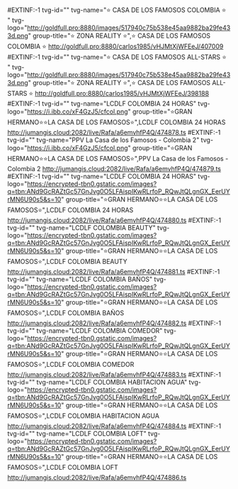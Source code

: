#EXTINF:-1 tvg-id="" tvg-name="⭐️ CASA DE LOS FAMOSOS COLOMBIA ⭐️ " tvg-logo="http://goldfull.pro:8880/images/517940c75b538e45aa9882ba29fe433d.png" group-title="⭐️ ZONA REALITY ⭐️",⭐️ CASA DE LOS FAMOSOS COLOMBIA ⭐️ 
http://goldfull.pro:8880/carlos1985/vHJMtXjWFEeJ/407009
#EXTINF:-1 tvg-id="" tvg-name="⭐️ CASA DE LOS FAMOSOS ALL-STARS ⭐️ " tvg-logo="http://goldfull.pro:8880/images/517940c75b538e45aa9882ba29fe433d.png" group-title="⭐️ ZONA REALITY ⭐️",⭐️ CASA DE LOS FAMOSOS ALL-STARS ⭐️ 
http://goldfull.pro:8880/carlos1985/vHJMtXjWFEeJ/398188
#EXTINF:-1 tvg-id="" tvg-name="LCDLF COLOMBIA 24 HORAS" tvg-logo="https://i.ibb.co/xF4GzJ5/cfcol.png" group-title="⭐GRAN HERMANO⭐⭐LA CASA DE LOS FAMOSOS⭐",LCDLF COLOMBIA 24 HORAS
http://jumangis.cloud:2082/live/Rafa/a6emvhfP4Q/474878.ts
#EXTINF:-1 tvg-id="" tvg-name="PPV La Casa de los Famosos - Colombia 2" tvg-logo="https://i.ibb.co/xF4GzJ5/cfcol.png" group-title="⭐GRAN HERMANO⭐⭐LA CASA DE LOS FAMOSOS⭐",PPV La Casa de los Famosos - Colombia 2
http://jumangis.cloud:2082/live/Rafa/a6emvhfP4Q/474879.ts
#EXTINF:-1 tvg-id="" tvg-name="LCDLF COLOMBIA 24 HORAS" tvg-logo="https://encrypted-tbn0.gstatic.com/images?q=tbn:ANd9GcRAZtGc57GnJvg0O5LFAispIKwRLrfoP_RQwJtQLgnGX_EerUYrMN6U90s5&s=10" group-title="⭐GRAN HERMANO⭐⭐LA CASA DE LOS FAMOSOS⭐",LCDLF COLOMBIA 24 HORAS
http://jumangis.cloud:2082/live/Rafa/a6emvhfP4Q/474880.ts
#EXTINF:-1 tvg-id="" tvg-name="LCDLF COLOMBIA BEAUTY" tvg-logo="https://encrypted-tbn0.gstatic.com/images?q=tbn:ANd9GcRAZtGc57GnJvg0O5LFAispIKwRLrfoP_RQwJtQLgnGX_EerUYrMN6U90s5&s=10" group-title="⭐GRAN HERMANO⭐⭐LA CASA DE LOS FAMOSOS⭐",LCDLF COLOMBIA BEAUTY
http://jumangis.cloud:2082/live/Rafa/a6emvhfP4Q/474881.ts
#EXTINF:-1 tvg-id="" tvg-name="LCDLF COLOMBIA BAÑOS" tvg-logo="https://encrypted-tbn0.gstatic.com/images?q=tbn:ANd9GcRAZtGc57GnJvg0O5LFAispIKwRLrfoP_RQwJtQLgnGX_EerUYrMN6U90s5&s=10" group-title="⭐GRAN HERMANO⭐⭐LA CASA DE LOS FAMOSOS⭐",LCDLF COLOMBIA BAÑOS
http://jumangis.cloud:2082/live/Rafa/a6emvhfP4Q/474882.ts
#EXTINF:-1 tvg-id="" tvg-name="LCDLF COLOMBIA COMEDOR" tvg-logo="https://encrypted-tbn0.gstatic.com/images?q=tbn:ANd9GcRAZtGc57GnJvg0O5LFAispIKwRLrfoP_RQwJtQLgnGX_EerUYrMN6U90s5&s=10" group-title="⭐GRAN HERMANO⭐⭐LA CASA DE LOS FAMOSOS⭐",LCDLF COLOMBIA COMEDOR
http://jumangis.cloud:2082/live/Rafa/a6emvhfP4Q/474883.ts
#EXTINF:-1 tvg-id="" tvg-name="LCDLF COLOMBIA HABITACION AGUA" tvg-logo="https://encrypted-tbn0.gstatic.com/images?q=tbn:ANd9GcRAZtGc57GnJvg0O5LFAispIKwRLrfoP_RQwJtQLgnGX_EerUYrMN6U90s5&s=10" group-title="⭐GRAN HERMANO⭐⭐LA CASA DE LOS FAMOSOS⭐",LCDLF COLOMBIA HABITACION AGUA
http://jumangis.cloud:2082/live/Rafa/a6emvhfP4Q/474884.ts
#EXTINF:-1 tvg-id="" tvg-name="LCDLF COLOMBIA LOFT" tvg-logo="https://encrypted-tbn0.gstatic.com/images?q=tbn:ANd9GcRAZtGc57GnJvg0O5LFAispIKwRLrfoP_RQwJtQLgnGX_EerUYrMN6U90s5&s=10" group-title="⭐GRAN HERMANO⭐⭐LA CASA DE LOS FAMOSOS⭐",LCDLF COLOMBIA LOFT
http://jumangis.cloud:2082/live/Rafa/a6emvhfP4Q/474886.ts
